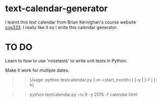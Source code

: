 # text-calendar-generator

<!--
[![Build Status](https://travis-ci.org/HengfengLi/text-calendar-generator.svg?branch=master)](https://travis-ci.org/HengfengLi/text-calendar-generator)
-->


I learnt this text calendar from Brian Kernighan's course website  
[cos333](http://www.cs.princeton.edu/courses/archive/spring14/cos333/). 
I really like it so I write this calendar generator. 

# TO DO
Learn to how to use 'nosetests' to write unit tests in Python.

Make it work for multiple dates. 


>> Usage: python textcalendar.py [-m <start_month>] [-y <year>] [-f <filename>] [-h]

>> python textcalendar.py -m 9 -y 2015 -f calendar.html